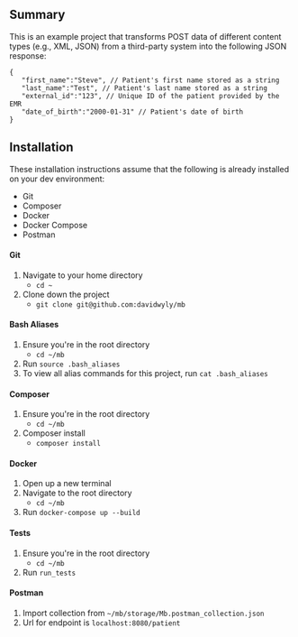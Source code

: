 ## Summary
This is an example project that transforms POST data of different content types (e.g., XML, JSON) from a third-party system into the following JSON response:

```
{
   "first_name":"Steve", // Patient's first name stored as a string
   "last_name":"Test", // Patient's last name stored as a string
   "external_id":"123", // Unique ID of the patient provided by the EMR
   "date_of_birth":"2000-01-31" // Patient's date of birth
}
```
   
## Installation
These installation instructions assume that the following is already installed on your dev environment:
- Git
- Composer
- Docker
- Docker Compose
- Postman

#### Git
1. Navigate to your home directory
    - `cd ~`
2. Clone down the project
    - `git clone git@github.com:davidwyly/mb`

#### Bash Aliases
1. Ensure you're in the root directory
    - `cd ~/mb`
2. Run `source .bash_aliases`
3. To view all alias commands for this project, run `cat .bash_aliases`

#### Composer
1. Ensure you're in the root directory
    - `cd ~/mb`
2. Composer install
    - `composer install`

#### Docker
1. Open up a new terminal
2. Navigate to the root directory
    - `cd ~/mb`
3. Run `docker-compose up --build`

#### Tests
1. Ensure you're in the root directory
    - `cd ~/mb`
2. Run `run_tests`

#### Postman
1. Import collection from `~/mb/storage/Mb.postman_collection.json`
2. Url for endpoint is `localhost:8080/patient`
